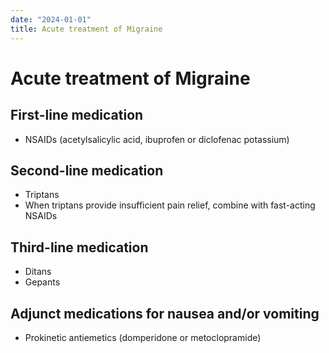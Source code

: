 ```yaml
---
date: "2024-01-01"
title: Acute treatment of Migraine
---
```


# Acute treatment of Migraine

## First-line medication
* NSAIDs (acetylsalicylic acid,
ibuprofen or diclofenac
potassium)

## Second-line medication
* Triptans
* When triptans provide insufficient pain relief, combine with fast-acting NSAIDs

## Third-line medication
* Ditans
* Gepants
## Adjunct medications for nausea and/or vomiting
* Prokinetic antiemetics
(domperidone or
metoclopramide)
